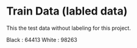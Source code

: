 # Train Data (labled data)

This the test data without labeling for this project.

Black : 64413
White : 98263
